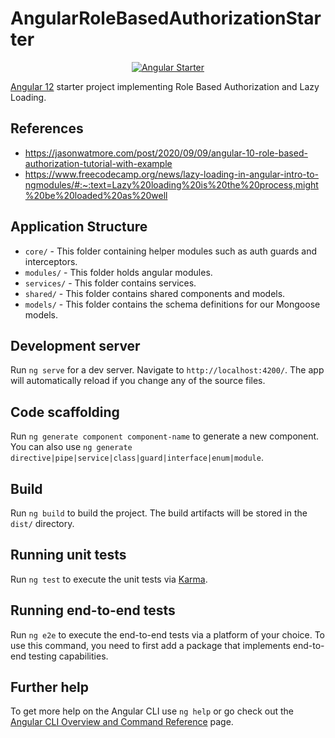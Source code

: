# AngularRoleBasedAuthorizationStarter

<p align="center">
  <a href="https://patrickjs.com" target="_blank">
    <img src="https://upload.wikimedia.org/wikipedia/commons/c/cf/Angular_full_color_logo.svg" alt="Angular Starter" />
  </a>
</p>

[Angular 12](https://angular.io) starter project implementing Role Based Authorization and Lazy Loading.

## References

- https://jasonwatmore.com/post/2020/09/09/angular-10-role-based-authorization-tutorial-with-example
- https://www.freecodecamp.org/news/lazy-loading-in-angular-intro-to-ngmodules/#:~:text=Lazy%20loading%20is%20the%20process,might%20be%20loaded%20as%20well

## Application Structure

- `core/` - This folder containing helper modules such as auth guards and interceptors.
- `modules/` - This folder holds angular modules.
- `services/` - This folder contains services.
- `shared/` - This folder contains shared components and models.
- `models/` - This folder contains the schema definitions for our Mongoose models.

## Development server

Run `ng serve` for a dev server. Navigate to `http://localhost:4200/`. The app will automatically reload if you change any of the source files.

## Code scaffolding

Run `ng generate component component-name` to generate a new component. You can also use `ng generate directive|pipe|service|class|guard|interface|enum|module`.

## Build

Run `ng build` to build the project. The build artifacts will be stored in the `dist/` directory.

## Running unit tests

Run `ng test` to execute the unit tests via [Karma](https://karma-runner.github.io).

## Running end-to-end tests

Run `ng e2e` to execute the end-to-end tests via a platform of your choice. To use this command, you need to first add a package that implements end-to-end testing capabilities.

## Further help

To get more help on the Angular CLI use `ng help` or go check out the [Angular CLI Overview and Command Reference](https://angular.io/cli) page.
